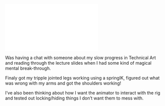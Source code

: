 <embed src="../../media/133498995552.mp4" type="video/mp4" scale="aspect" autoplay="false"></embed>

<div class="caption"><p>Was having a chat with someone about my slow progress in Technical Art and reading through the lecture slides when I had some kind of magical mental break-through.</p>

<p>Finaly got my tripple jointed legs working using a springIK, figured out what was wrong with my arms and got the shoulders working!</p>

<p>I&rsquo;ve also been thinking about how I want the animator to interact with the rig and tested out locking/hiding things I don&rsquo;t want them to mess with.</p> </div>